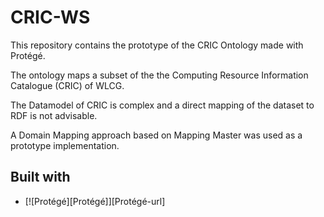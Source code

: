 # CRIC-WS

This repository contains the prototype of the CRIC Ontology made with Protégé.

The ontology maps a subset of the  the Computing Resource Information Catalogue (CRIC) of WLCG.

The Datamodel of CRIC is complex and a direct mapping of the dataset to RDF is not advisable.

A Domain Mapping approach based on Mapping Master was used as a prototype implementation.

## Built with

* [![Protégé][Protégé]][Protégé-url]

